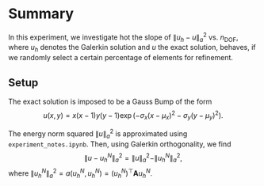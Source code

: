 # Summary

In this experiment, we investigate hot the slope of
$\|u_h - u\|^2_a$ vs. $n_{\text{DOF}}$,
where $u_h$ denotes the Galerkin solution and $u$ the exact solution,
behaves, if we randomly select a certain percentage of elements for refinement.

## Setup
The exact solution is imposed to be a Gauss Bump of the form
$$
u(x,y) = x(x-1)y(y-1)\exp( - \sigma_x (x-\mu_x)^2 - \sigma_y (y-\mu_y)^2 ).
$$

The energy norm squared $\|u\|_a^2$ is approximated using `experiment_notes.ipynb`.
Then, using Galerkin orthogonality, we find
$$
\|u - u_h^N\|_a^2 = \|u\|_a^2 - \|u_h^N\|_a^2,
$$
where $\|u_h^N\|_a^2 = a(u_h^N, u_h^N) = (u_h^N)^\top \mathbf{A} u_h^N$.
